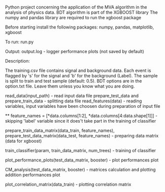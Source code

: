 Python project concerning the application of the MVA algorithm in the analysis of physics data. 
BDT algorithm is part of the XGBOOST library
The numpy and pandas library are required to run the xgboost package

Before starting install the following packages: numpy, pandas, matplotlib, xgboost 

To run:
run.py

Output:
    output.log - logger 
    performance plots (not saved by default)

Description:

The training.csv file contains signal and background data. Each event is flagged by 's' for the signal and 'b' for the background (Label). 
The sample is split to train and test sample (default: 0.5).
BDT options are in the option.txt file. Leave them unless you know what you are doing.


read_data(input_path) - read input data file
prepare_test_data and prepare_train_data - splitting data file 
read_features(data) - reading variables, input variables have been choosen during preparation of input file

** feature_names = [*data.columns[1:2], *data.columns[4:data.shape[1]]] - skipping 'label' variable since it does't take part in the training of classifier

prepare_train_data_matrix(data_train, feature_names), prepare_test_data_matrix(data_test, feature_names) - preparing data matrix (data for xgboost)

train_classifier(param, train_data_matrix, num_trees) - training of classifier

plot_performance_plots(test_data_matrix, booster) - plot performances plot

CM_analysis(test_data_matrix, booster) - matrices calculation and plotting addition performances plot

plot_correlation_matrix(data_train) - plotting correlation matrix